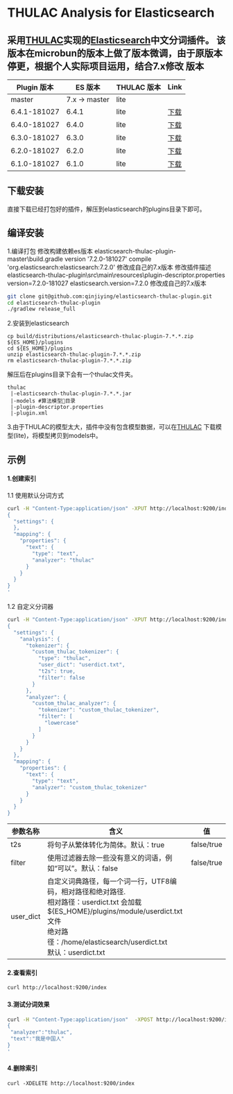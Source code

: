 # THULAC Analysis for Elasticsearch 
采用[THULAC](https://github.com/thunlp/THULAC-Java)实现的[Elasticsearch](https://www.elastic.co)中文分词插件。
该版本在microbun的版本上做了版本微调，由于原版本停更，根据个人实际项目运用，结合7.x修改
版本
--------

Plugin 版本 | ES 版本 | THULAC 版本 |  Link
-----------|-----------|----------|------------
master | 7.x -> master | lite      |
6.4.1-181027 | 6.4.1          | lite      |[下载](https://github.com/microbun/elasticsearch-thulac-plugin/releases/download/6.4.1-181027/elasticsearch-thulac-plugin-6.4.1-181027.zip)
6.4.0-181027 | 6.4.0          | lite      |[下载](https://github.com/microbun/elasticsearch-thulac-plugin/releases/download/6.4.0-181027/elasticsearch-thulac-plugin-6.4.0-181027.zip)
6.3.0-181027 | 6.3.0          | lite      |[下载](https://github.com/microbun/elasticsearch-thulac-plugin/releases/download/6.3.0-181027/elasticsearch-thulac-plugin-6.3.0-181027.zip)
6.2.0-181027 | 6.2.0          | lite      |[下载](https://github.com/microbun/elasticsearch-thulac-plugin/releases/download/6.2.0-181027/elasticsearch-thulac-plugin-6.2.0-181027.zip)
6.1.0-181027 | 6.1.0          | lite      |[下载](https://github.com/microbun/elasticsearch-thulac-plugin/releases/download/6.1.0-181027/elasticsearch-thulac-plugin-6.1.0-181027.zip)


下载安装
--------
直接下载已经打包好的插件，解压到elasticsearch的plugins目录下即可。

编译安装
--------


1.编译打包 
  修改构建依赖es版本 elasticsearch-thulac-plugin-master\build.gradle
   version '7.2.0-181027'
   compile 'org.elasticsearch:elasticsearch:7.2.0'
   修改成自己的7.x版本
 修改插件描述elasticsearch-thulac-plugin\src\main\resources\plugin-descriptor.properties
   version=7.2.0-181027
   elasticsearch.version=7.2.0 
   修改成自己的7.x版本

```bash
git clone git@github.com:qinjiying/elasticsearch-thulac-plugin.git
cd elasticsearch-thulac-plugin
./gradlew release_full
```

2.安装到elasticsearch
```
cp build/distributions/elasticsearch-thulac-plugin-7.*.*.zip ${ES_HOME}/plugins
cd ${ES_HOME}/plugins
unzip elasticsearch-thulac-plugin-7.*.*.zip
rm elasticsearch-thulac-plugin-7.*.*.zip
```
解压后在plugins目录下会有一个thulac文件夹。
```
thulac
 |-elasticsearch-thulac-plugin-7.*.*.jar
 |-models #算法模型目录
 |-plugin-descriptor.properties
 |-plugin.xml
```

3.由于THULAC的模型太大，插件中没有包含模型数据，可以在[THULAC](https://github.com/thunlp/THULAC-Java) 下载模型(lite)，将模型拷贝到models中。


示例
--------
#### 1.创建索引

1.1 使用默认分词方式
```bash
curl -H "Content-Type:application/json" -XPUT http://localhost:9200/index -d'
{
  "settings": {
  },
  "mapping": {
    "properties": {
      "text": {
        "type": "text",
        "analyzer": "thulac"
      }
    }
  }
}
'
```

1.2 自定义分词器
```bash
curl -H "Content-Type:application/json" -XPUT http://localhost:9200/index -d'
{
  "settings": {
    "analysis": {
      "tokenizer": {
        "custom_thulac_tokenizer": {
          "type": "thulac",
          "user_dict": "userdict.txt",
          "t2s": true,
          "filter": false
        }
      },
      "analyzer": {
        "custom_thulac_analyzer": {
          "tokenizer": "custom_thulac_tokenizer",
          "filter": [
            "lowercase"
          ]
        }
      }
    }
  },
  "mapping": {
    "properties": {
      "text": {
        "type": "text",
        "analyzer": "custom_thulac_tokenizer"
      }
    }
  }
}
```

| 参数名称 | 含义 | 值 |
| --- | --- |---|
| t2s | 将句子从繁体转化为简体。默认：true | false/true |
| filter | 使用过滤器去除一些没有意义的词语，例如“可以”。默认：false | false/true |
| user_dict | 自定义词典路径，每一个词一行，UTF8编码，相对路径和绝对路径.</br>相对路径：userdict.txt 会加载 ${ES_HOME}/plugins/module/userdict.txt文件</br>绝对路径：/home/elasticsearch/userdict.txt</br>默认：userdict.txt |  |

#### 2.查看索引
```bash
curl http://localhost:9200/index
```

#### 3.测试分词效果
```bash
curl -H "Content-Type:application/json"  -XPOST http://localhost:9200/index/_analyze -d'
{
 "analyzer":"thulac", 
 "text":"我是中国人"
}
'
```

#### 4.删除索引
```
curl -XDELETE http://localhost:9200/index
```
